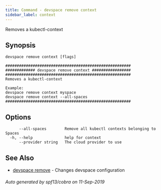 ```yaml
---
title: Command - devspace remove context
sidebar_label: context
---
```



Removes a kubectl-context

## Synopsis


```
devspace remove context [flags]
```

```
#######################################################
############# devspace remove context #################
#######################################################
Removes a kubectl-context

Example:
devspace remove context myspace
devspace remove context --all-spaces
#######################################################
```
## Options

```
      --all-spaces        Remove all kubectl contexts belonging to Spaces
  -h, --help              help for context
      --provider string   The cloud provider to use
```

## See Also

* [devspace remove](/docs/cli/commands/devspace_remove)	 - Changes devspace configuration

###### Auto generated by spf13/cobra on 11-Sep-2019
